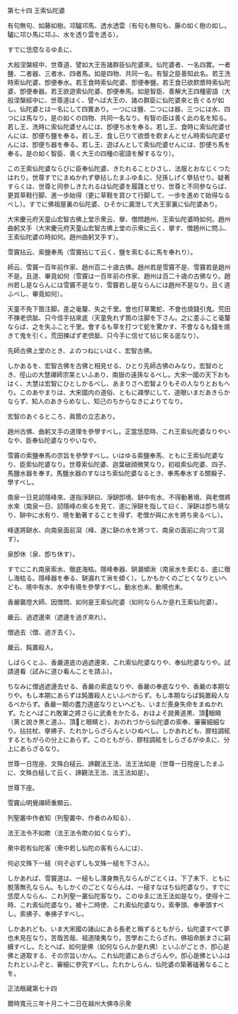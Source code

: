 

第七十四 王索仙陀婆  

  

 有句無句、如藤如樹。邛驢邛馬、透水透雲（有句も無句も、藤の如く樹の如し。驢に邛ひ馬に邛ふ、水を透り雲を透る）。  

 すでに恁麼なるゆゑに、  

 大般涅槃經中、世尊道、譬如大王告諸群臣仙陀婆來。仙陀婆者、一名四實。一者鹽、二者器、三者水、四者馬。如是四物、共同一名。有智之臣善知此名。若王洗時索仙陀婆、卽便奉水。若王食時索仙陀婆、卽便奉鹽。若王食已欲飮漿時索仙陀婆、卽便奉器。若王欲遊索仙陀婆、卽便奉馬。如是智臣、善解大王四種密語（大般涅槃經中に、世尊道はく、譬へば大王の、諸の群臣に仙陀婆來と告ぐるが如し。仙陀婆とは一名にして四實あり。一つには鹽、二つには器、三つには水、四つには馬なり。是の如くの四物、共同一名なり。有智の臣は善く此の名を知る。若し王、洗時に索仙陀婆せんには、卽便ち水を奉る。若し王、食時に索仙陀婆せんには、卽便ち鹽を奉る。若し王、食し已りて欲漿を飮まんとせん時索仙陀婆せんには、卽便ち器を奉る。若し王、遊ばんとして索仙陀婆せんには、卽便ち馬を奉る。是の如く智臣、善く大王の四種の密語を解するなり）。  

 この王索仙陀婆ならびに臣奉仙陀婆、きたれることひさし、法服とおなじくつたはれり。世尊すでにまぬかれず擧拈したまふゆゑに、兒孫しげく擧拈せり。疑著すらくは、世尊と同參しきたれるは仙陀婆を履踐とせり、世尊と不同參ならば、更買草鞋行脚、進一歩始得（更に草鞋を買ひて行脚して、一歩を進めて始得なるべし）。すでに佛祖屋裏の仙陀婆、ひそかに漏泄して大王家裏に仙陀婆あり。  

  

 大宋慶元府天童山宏智古佛上堂示衆云、擧、僧問趙州、王索仙陀婆時如何。趙州曲躬叉手（大宋慶元府天童山宏智古佛上堂の示衆に云く、擧す、僧趙州に問ふ、王索仙陀婆の時如何。趙州曲躬叉手す）。  

 雪竇拈云、索鹽奉馬（雪竇拈じて云く、鹽を索むるに馬を奉れり）。  

 師云、雪竇一百年前作家、趙州百二十歳古佛。趙州若是雪竇不是、雪竇若是趙州不是。且道、畢竟如何（雪竇は一百年前の作家、趙州は百二十歳の古佛なり。趙州若し是ならんには雪竇不是なり、雪竇若し是ならんには趙州不是なり。且く道ふべし、畢竟如何）。  

 天童不免下箇注脚。差之毫釐、失之千里。會也打草驚蛇、不會也燒錢引鬼。荒田不揀老倶胝、只今信手拈來底（天童免れず箇の注脚を下さん。之に差ふこと毫釐ならば、之を失ふこと千里。會するも草を打つて蛇を驚かす、不會なるも錢を燒きて鬼を引く。荒田揀ばず老倶胝、只今手に信せて拈じ來る底なり）。  

 先師古佛上堂のとき、よのつねにいはく、宏智古佛。  

 しかあるを、宏智古佛を古佛と相見せる、ひとり先師古佛のみなり。宏智のとき、徑山の大慧禪師宗杲といふあり、南嶽の遠孫なるべし。大宋一國の天下おもはく、大慧は宏智にひとしかるべし、あまりさへ宏智よりもその人なりとおもへり。このあやまりは、大宋國内の道俗、ともに疎學にして、道眼いまだあきらかならず、知人のあきらめなし、知己のちからなきによりてなり。  

 宏智のあぐるところ、眞箇の立志あり。  

 趙州古佛、曲躬叉手の道理を參學すべし。正當恁麼時、これ王索仙陀婆なりやいなや、臣奉仙陀婆なりやいなや。  

 雪竇の索鹽奉馬の宗旨を參學すべし。いはゆる索鹽奉馬、ともに王索仙陀婆なり、臣索仙陀婆なり。世尊索仙陀婆、迦葉破顔微笑なり。初祖索仙陀婆、四子、馬鹽水器を奉す。馬鹽水器のすなはち索仙陀婆なるとき、奉馬奉水する關棙子、學すべし。  

  

 南泉一日見訒隱峰來、遂指淨缾曰、淨缾卽境、缾中有水、不得動著境、與老僧將水來（南泉一日、訒隱峰の來るを見て、遂に淨缾を指して曰く、淨缾は卽ち境なり、缾中に水有り、境を動著することを得ず、老僧が與に水を將ち來るべし）。  

 峰遂將缾水、向南泉面前瀉（峰、遂に缾の水を將つて、南泉の面前に向つて瀉す）。  

 泉卽休（泉、卽ち休す）。  

 すでにこれ南泉索水、徹底海枯。隱峰奉器、缾漏傾湫（南泉水を索むる、底に徹し海枯る。隱峰器を奉る、缾漏れて湫を傾く）。しかもかくのごとくなりといへども、境中有水、水中有境を參學すべし。動水也未、動境也未。  

  

 香嚴襲燈大師、因僧問、如何是王索仙陀婆（如何ならんか是れ王索仙陀婆）。  

 嚴云、過遮邊來（遮邊を過ぎ來れ）。  

僧過去（僧、過ぎ去く）。  

 嚴云、鈍置殺人。  

 しばらくとふ、香嚴道底の過遮邊來、これ索仙陀婆なりや、奉仙陀婆なりや。試請道看（試みに道ひ看んことを請ふ）。  

 ちなみに僧過遮邊去せる、香嚴の索底なりや、香嚴の奉底なりや、香嚴の本期なりや。もし本期にあらずは鈍置殺人といふべからず。もし本期ならば鈍置殺人なるべからず。香嚴一期の盡力道底なりといへども、いまだ喪身失命をまぬかれず。たとへばこれ敗軍之將さらに武勇をかたる。おほよそ說黄道黒、頂𩕳眼睛（黄と說き黒と道ふ、頂𩕳と眼睛と）、おのれづから仙陀婆の索奉、審審細細なり。拈拄杖、擧拂子、たれかしらざらんといひぬべし。しかあれども、膠柱調絃するともがらの分上にあらず。このともがら、膠柱調絃をしらざるがゆゑに、分上にあらざるなり。  

  

 世尊一日陞座、文殊白槌云、諦觀法王法、法王法如是（世尊一日陞座したまふに、文殊白槌して云く、諦觀法王法、法王法如是）。  

 世尊下座。  

 雪竇山明覺禪師重顯云、  

 列聖叢中作者知（列聖叢中、作者のみ知る）、  

 法王法令不如欺（法王法令欺の如くならず）。  

 衆中若有仙陀客（衆中若し仙陀の客有らんには）、  

 何必文殊下一槌（何ぞ必ずしも文殊一槌を下さん）。  

 しかあれば、雪竇道は、一槌もし渾身無孔ならんがごとくは、下了未下、ともに脫落無孔ならん。もしかくのごとくならんは、一槌すなはち仙陀婆なり。すでに恁麼人ならん、これ列聖一叢仙陀客なり。このゆゑに法王法如是なり。使得十二時、これ索仙陀婆なり。被十二時使、これ索仙陀婆なり。索拳頭、奉拳頭すべし。索拂子、奉拂子すべし。  

 しかあれども、いま大宋國の諸山にある長老と稱ずるともがら、仙陀婆すべて夢也未見在なり。苦哉苦哉、祖道陵夷なり。苦學おこたらざれ、佛祖命脈まさに嗣續すべし。たとへば、如何是佛（如何ならんか是れ佛）といふがごとき、卽心是佛と道取する、その宗旨いかん。これ仙陀婆にあらざらんや。卽心是佛といふはたれといふぞと、審細に參究すべし。たれかしらん、仙陀婆の築著磕著なることを。  

  

正法眼藏第七十四  

  

 爾時寬元三年十月二十二日在越州大佛寺示衆  

  



